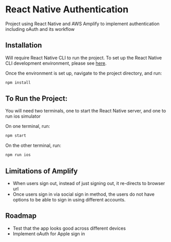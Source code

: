 # React Native Authentication
Project using React Native and AWS Amplify to implement authentication including oAuth and its workflow

## Installation
Will require React Native CLI to run the project.
To set up the React Native CLI development environment, please see [here](https://reactnative.dev/docs/environment-setup).

Once the environment is set up, navigate to the project directory, and run:
```bash
npm install
```

## To Run the Project:
You will need two terminals, one to start the React Native server, and one to run ios simulator

On one terminal, run:
```bash
npm start
```

On the other terminal, run:
```bash
npm run ios
```

## Limitations of Amplify
- When users sign out, instead of just signing out, it re-directs to browser url
- Once users sign in via social sign in method, the users do not have options to be able to sign in using different accounts.

## Roadmap
- Test that the app looks good across different devices
- Implement oAuth for Apple sign in
